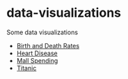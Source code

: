 # data-visualizations

Some data visualizations

- [Birth and Death Rates](https://soggybag.github.io/data-visualizations/birth-death-rates/index.html)
- [Heart Disease](https://soggybag.github.io/data-visualizations/heart-disease/index.html)
- [Mall Spending](https://soggybag.github.io/data-visualizations/mall-spending/index.html)
- [Titanic](https://soggybag.github.io/data-visualizations/titanic/index.html)